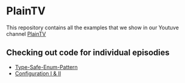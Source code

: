 # PlainTV
This repository contains all the examples that we show in our Youtuve channel [PlainTV](https://www.youtube.com/c/PlainTV )

## Checking out code for individual episodies
- [Type-Safe-Enum-Pattern](https://github.com/PlainConcepts/plaintv/tree/master/type_safe_enum_pattern)
- [Configuration I & II](https://github.com/PlainConcepts/plaintv/tree/master/configuration)

